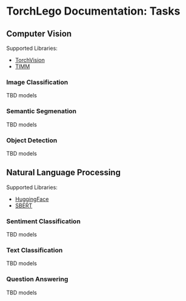 # TorchLego Documentation: Tasks

## Computer Vision
Supported Libraries:
- [TorchVision](https://pytorch.org/vision/stable/models.html#)
- [TIMM](https://huggingface.co/docs/timm/index)

### Image Classification
TBD models

### Semantic Segmenation
TBD models

### Object Detection
TBD models

## Natural Language Processing
Supported Libraries:
- [HuggingFace](https://huggingface.co/docs/transformers/index)
- [SBERT](https://www.sbert.net/)

### Sentiment Classification
TBD models

### Text Classification
TBD models

### Question Answering
TBD models
